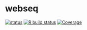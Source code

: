 
<!-- README.md is generated from README.Rmd. Please edit that file -->

# webseq

<!-- badges: start -->

[![status](https://www.repostatus.org/badges/latest/active.svg)](https://www.repostatus.org/#active)
[![R build
status](https://github.com/stitam/webseq/workflows/R-CMD-check/badge.svg)](https://github.com/stitam/webseq/actions)
[![Coverage](https://codecov.io/github/stitam/webseq/coverage.svg?branch=master)](https://codecov.io/gh/stitam/webseq/branch/master)

